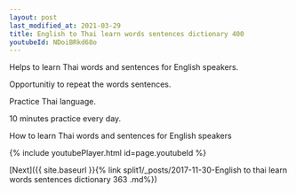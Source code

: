 ```yaml
---
layout: post
last_modified_at: 2021-03-29
title: English to Thai learn words sentences dictionary 400 
youtubeId: NDoiBRkd68o
---
```

 
 
Helps to learn Thai words and sentences for English speakers.

Opportunitiy to repeat the words sentences. 

Practice Thai language. 
 
10 minutes practice every day. 
 
How to learn Thai words and sentences for English speakers 
 
{% include youtubePlayer.html id=page.youtubeId %}
 
 
[Next]({{ site.baseurl }}{% link  split1/_posts/2017-11-30-English to thai learn words sentences dictionary 363 .md%})
 
